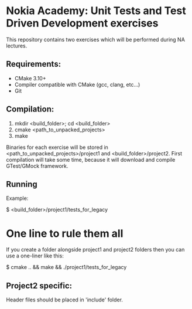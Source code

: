 # Nokia Academy: Unit Tests and Test Driven Development exercises

This repository contains two exercises which will be performed during NA lectures.

## Requirements:
* CMake 3.10+
* Compiler compatible with CMake (gcc, clang, etc...)
* Git

## Compilation:
1. mkdir <build_folder>; cd <build_folder>
2. cmake <path_to_unpacked_projects>
3. make

Binaries for each exercise will be stored in <path_to_unpacked_projects>/project1 and <build_folder>/project2.
First compilation will take some time, because it will download and compile GTest/GMock framework.

## Running
Example:

$ <build_folder>/project1/tests_for_legacy

# One line to rule them all
If you create a folder alongside project1 and project2 folders then you can use a one-liner like this:

$ cmake .. && make && ./project1/tests_for_legacy

## Project2 specific:
Header files should be placed in 'include' folder.
